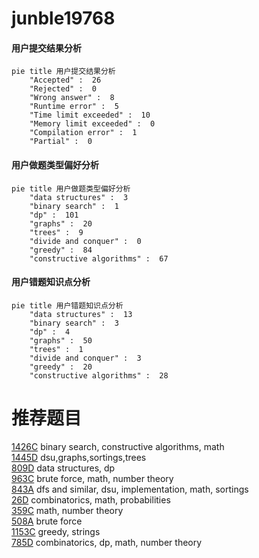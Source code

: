 # junble19768

<!-- tabs:start -->



#### **用户提交结果分析**

```mermaid
pie title 用户提交结果分析
    "Accepted" :  26
    "Rejected" :  0
    "Wrong answer" :  8
    "Runtime error" :  5
    "Time limit exceeded" :  10
    "Memory limit exceeded" :  0
    "Compilation error" :  1
    "Partial" :  0
```

#### **用户做题类型偏好分析**

```mermaid
pie title 用户做题类型偏好分析
    "data structures" :  3
    "binary search" :  1
    "dp" :  101
    "graphs" :  20
    "trees" :  9
    "divide and conquer" :  0
    "greedy" :  84
    "constructive algorithms" :  67
```
#### **用户错题知识点分析**

```mermaid
pie title 用户错题知识点分析
    "data structures" :  13
    "binary search" :  3
    "dp" :  4
    "graphs" :  50
    "trees" :  1
    "divide and conquer" :  3
    "greedy" :  20
    "constructive algorithms" :  28
```



<!-- tabs:end -->
# 推荐题目
[1426C](https://codeforces.com/contest/1426/problem/C)		binary search,
                        constructive algorithms,
                        math		  
[1445D](https://codeforces.com/contest/1445/problem/D)		dsu,graphs,sortings,trees		  
[809D](https://codeforces.com/contest/809/problem/D)		data structures,
                        dp		  
[963C](https://codeforces.com/contest/963/problem/C)		brute force,
                        math,
                        number theory		  
[843A](https://codeforces.com/contest/843/problem/A)		dfs and similar,
                        dsu,
                        implementation,
                        math,
                        sortings		  
[26D](https://codeforces.com/contest/26/problem/D)		combinatorics,
                        math,
                        probabilities		  
[359C](https://codeforces.com/contest/359/problem/C)		math,
                        number theory		  
[508A](https://codeforces.com/contest/508/problem/A)		brute force		  
[1153C](https://codeforces.com/contest/1153/problem/C)		greedy,
                        strings		  
[785D](https://codeforces.com/contest/785/problem/D)		combinatorics,
                        dp,
                        math,
                        number theory		  
